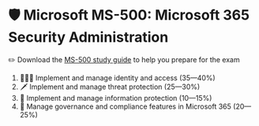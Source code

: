 # 🛡️ Microsoft MS-500: Microsoft 365 Security Administration

✏️ Download the [MS-500 study guide](https://learn.microsoft.com/en-us/certifications/exams/ms-500) to help you prepare for the exam

1. 🧑‍🤝‍🧑 Implement and manage identity and access (35—40%)
2. 🗡️ Implement and manage threat protection (25—30%)
3. 🐉 Implement and manage information protection (10—15%)
4. 📒 Manage governance and compliance features in Microsoft 365 (20—25%)
